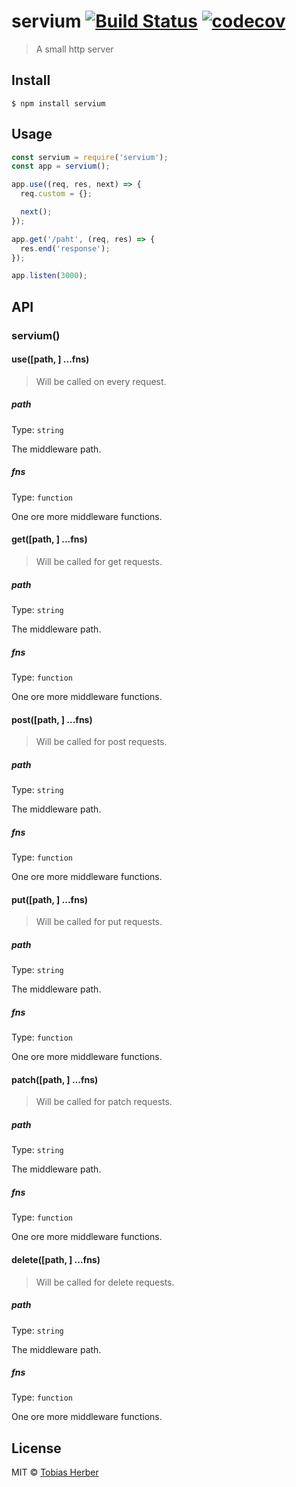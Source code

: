 # servium [![Build Status](https://travis-ci.org/herber/servium.svg?branch=master)](https://travis-ci.org/herber/servium) [![codecov](https://codecov.io/gh/herber/servium/branch/master/graph/badge.svg)](https://codecov.io/gh/herber/servium)

> A small http server

## Install

```
$ npm install servium
```

## Usage

```js
const servium = require('servium');
const app = servium();

app.use((req, res, next) => {
  req.custom = {};

  next();
});

app.get('/paht', (req, res) => {
  res.end('response');
});

app.listen(3000);
```

## API

### servium()

#### use([path, ] ...fns)

> Will be called on every request.

##### path

Type: `string`

The middleware path.

##### fns

Type: `function`

One ore more middleware functions.

#### get([path, ] ...fns)

> Will be called for get requests.

##### path

Type: `string`

The middleware path.

##### fns

Type: `function`

One ore more middleware functions.

#### post([path, ] ...fns)

> Will be called for post requests.

##### path

Type: `string`

The middleware path.

##### fns

Type: `function`

One ore more middleware functions.

#### put([path, ] ...fns)

> Will be called for put requests.

##### path

Type: `string`

The middleware path.

##### fns

Type: `function`

One ore more middleware functions.

#### patch([path, ] ...fns)

> Will be called for patch requests.

##### path

Type: `string`

The middleware path.

##### fns

Type: `function`

One ore more middleware functions.

#### delete([path, ] ...fns)

> Will be called for delete requests.

##### path

Type: `string`

The middleware path.

##### fns

Type: `function`

One ore more middleware functions.

## License

MIT © [Tobias Herber](http://tobihrbr.com)
